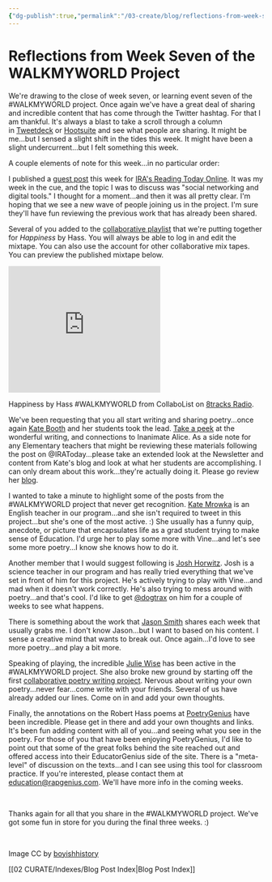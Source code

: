 ```yaml
---
{"dg-publish":true,"permalink":"/03-create/blog/reflections-from-week-seven-of-the-walkmyworld-project/","title":"Reflections from Week Seven of the #WALKMYWORLD Project","tags":["walkmyworld"]}
---
```


# Reflections from Week Seven of the WALKMYWORLD Project

We're drawing to the close of week seven, or learning event seven of the #WALKMYWORLD project. Once again we've have a great deal of sharing and incredible content that has come through the Twitter hashtag. For that I am thankful. It's always a blast to take a scroll through a column in [Tweetdeck](https://about.twitter.com/products/tweetdeck) or [Hootsuite](https://hootsuite.com/) and see what people are sharing. It might be me...but I sensed a slight shift in the tides this week. It might have been a slight undercurrent...but I felt something this week.

A couple elements of note for this week...in no particular order:

I published a [guest post](http://www.reading.org/reading-today/classroom/post/engage/2014-02-28/share-connect-join-walkmyworld-project#.UxHYavmwJH5) this week for [IRA's Reading Today Online](http://www.reading.org/reading-today). It was my week in the cue, and the topic I was to discuss was "social networking and digital tools." I thought for a moment...and then it was all pretty clear. I'm hoping that we see a new wave of people joining us in the project. I'm sure they'll have fun reviewing the previous work that has already been shared.

Several of you added to the [collaborative playlist](http://wiobyrne.com/happiness-by-hass-collaborative-music-playlist/) that we're putting together for _Happiness_ by Hass. You will always be able to log in and edit the mixtape. You can also use the account for other collaborative mix tapes. You can preview the published mixtape below.

<iframe style="border: 0px none;" src="http://8tracks.com/mixes/3503544/player_v3_universal" height="250" width="300"></iframe>

Happiness by Hass #WALKMYWORLD from CollaboList on [8tracks Radio](http://8tracks.com).

We've been requesting that you all start writing and sharing poetry...once again [Kate Booth](https://twitter.com/SCU006) and her students took the lead. [Take a peek](http://crossmaglen.edublogs.org/2014-02-27/walkmyworld-6-writing-alice-into-a-poem/) at the wonderful writing, and connections to Inanimate Alice. As a side note for any Elementary teachers that might be reviewing these materials following the post on @IRAToday...please take an extended look at the Newsletter and content from Kate's blog and look at what her students are accomplishing. I can only dream about this work...they're actually doing it. Please go review her [blog](http://crossmaglen.edublogs.org/).

I wanted to take a minute to highlight some of the posts from the #WALKMYWORLD project that never get recognition. [Kate Mrowka](https://twitter.com/katemrowka) is an English teacher in our program...and she isn't required to tweet in this project...but she's one of the most active. :) She usually has a funny quip, anecdote, or picture that encapsulates life as a grad student trying to make sense of Education. I'd urge her to play some more with Vine...and let's see some more poetry...I know she knows how to do it.

Another member that I would suggest following is [Josh Horwitz](https://twitter.com/joshorwitz). Josh is a science teacher in our program and has really tried everything that we've set in front of him for this project. He's actively trying to play with Vine...and mad when it doesn't work correctly. He's also trying to mess around with poetry...and that's cool. I'd like to get [@dogtrax](https://twitter.com/dogtrax) on him for a couple of weeks to see what happens.

There is something about the work that [Jason Smith](https://twitter.com/superjsmith) shares each week that usually grabs me. I don't know Jason...but I want to based on his content. I sense a creative mind that wants to break out. Once again...I'd love to see more poetry...and play a bit more.

Speaking of playing, the incredible [Julie Wise](https://twitter.com/readingsecrets) has been active in the #WALKMYWORLD project. She also broke new ground by starting off the first [collaborative poetry writing project](https://docs.google.com/document/d/1i9JjaXCtBEOw9-JXyNqZTriAsCNf2CElyABi67EGswM/edit). Nervous about writing your own poetry...never fear...come write with your friends. Several of us have already added our lines. Come on in and add your own thoughts.

Finally, the annotations on the Robert Hass poems at [PoetryGenius](http://poetry.rapgenius.com/artists/Robert-hass) have been incredible. Please get in there and add your own thoughts and links. It's been fun adding content with all of you...and seeing what you see in the poetry. For those of you that have been enjoying PoetryGenius, I'd like to point out that some of the great folks behind the site reached out and offered access into their EducatorGenius side of the site. There is a "meta-level" of discussion on the texts...and I can see using this tool for classroom practice. If you're interested, please contact them at education@rapgenius.com. We'll have more info in the coming weeks.

 

Thanks again for all that you share in the #WALKMYWORLD project. We've got some fun in store for you during the final three weeks. :)

 

Image CC by [boyishhistory](http://boyishstory.pixnet.net/blog/category/675401)

[[02 CURATE/Indexes/Blog Post Index\|Blog Post Index]]